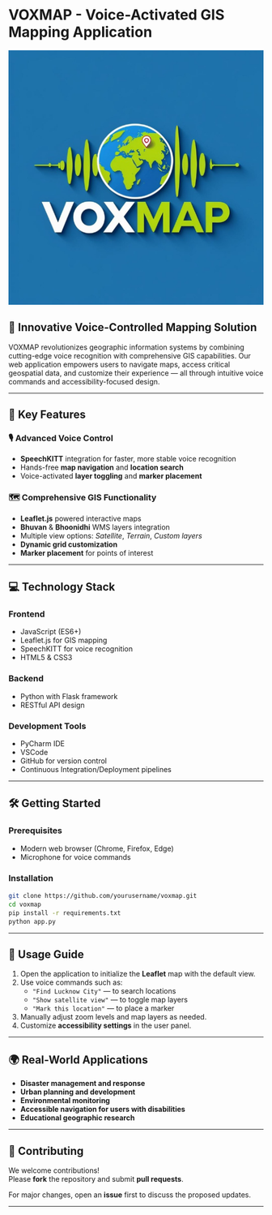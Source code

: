 # VOXMAP - Voice-Activated GIS Mapping Application

![VOXMAP Logo](https://github.com/Vikas9kumargupta/VOXMAP/blob/main/voxmap_/img.png)

## 🌟 Innovative Voice-Controlled Mapping Solution

VOXMAP revolutionizes geographic information systems by combining cutting-edge voice recognition with comprehensive GIS capabilities. Our web application empowers users to navigate maps, access critical geospatial data, and customize their experience — all through intuitive voice commands and accessibility-focused design.

---

## 🚀 Key Features

### 🎙️ Advanced Voice Control
- **SpeechKITT** integration for faster, more stable voice recognition  
- Hands-free **map navigation** and **location search**  
- Voice-activated **layer toggling** and **marker placement**

### 🗺️ Comprehensive GIS Functionality
- **Leaflet.js** powered interactive maps  
- **Bhuvan** & **Bhoonidhi** WMS layers integration  
- Multiple view options: *Satellite*, *Terrain*, *Custom layers*  
- **Dynamic grid customization**  
- **Marker placement** for points of interest

---

## 💻 Technology Stack

### Frontend
- JavaScript (ES6+)
- Leaflet.js for GIS mapping
- SpeechKITT for voice recognition
- HTML5 & CSS3

### Backend
- Python with Flask framework
- RESTful API design

### Development Tools
- PyCharm IDE
- VSCode
- GitHub for version control
- Continuous Integration/Deployment pipelines

---

## 🛠️ Getting Started

### Prerequisites
- Modern web browser (Chrome, Firefox, Edge)
- Microphone for voice commands 

### Installation

```bash
git clone https://github.com/yourusername/voxmap.git
cd voxmap
pip install -r requirements.txt
python app.py

```

---
## 📖 Usage Guide

1. Open the application to initialize the **Leaflet** map with the default view.
2. Use voice commands such as:
   - `"Find Lucknow City"` — to search locations
   - `"Show satellite view"` — to toggle map layers
   - `"Mark this location"` — to place a marker
3. Manually adjust zoom levels and map layers as needed.
4. Customize **accessibility settings** in the user panel.

---

## 🌍 Real-World Applications

- **Disaster management and response**
- **Urban planning and development**
- **Environmental monitoring**
- **Accessible navigation for users with disabilities**
- **Educational geographic research**

---

## 🤝 Contributing

We welcome contributions!  
Please **fork** the repository and submit **pull requests**.  

For major changes, open an **issue** first to discuss the proposed updates.

---

